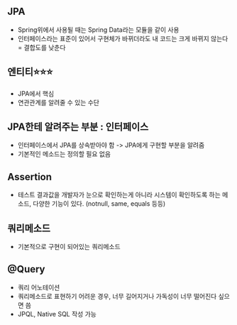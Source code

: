 ## JPA
- Spring위에서 사용될 때는 Spring Data라는 모듈을 같이 사용
- 인터페이스라는 표준이 있어서 구현체가 바뀌더라도 내 코드는 크게 바뀌지 않는다 = 결합도를 낮춘다

## 엔티티⭐⭐⭐
- JPA에서 핵심
- 연관관계를 알려줄 수 있는 수단

## JPA한테 알려주는 부분 : 인터페이스
- 인터페이스에서 JPA를 상속받아야 함 -> JPA에게 구현할 부분을 알려줌
- 기본적인 메소드는 정의할 필요 없음

## Assertion
- 테스트 결과값을 개발자가 눈으로 확인하는게 아니라 시스템이 확인하도록 하는 메소드, 다양한 기능이 있다. (notnull, same, equals 등등)

## 쿼리메소드
- 기본적으로 구현이 되어있는 쿼리메소드

## @Query
- 쿼리 어노테이션
- 쿼리메소드로 표현하기 어려운 경우, 너무 길어지거나 가독성이 너무 떨어진다 싶으면 씀
- JPQL, Native SQL 작성 가능
